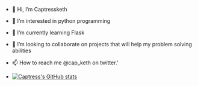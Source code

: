 - 👋 Hi, I’m Captressketh
- 👀 I’m interested in python programming
- 🌱 I’m currently learning Flask
- 💞️ I’m looking to collaborate on projects that will help my problem solving abilities
- 📫 How to reach me @cap_keth on twitter.'

- [![Captress's GitHub stats](https://github-readme-stats.vercel.app/api?username=Captressketh001)](https://github.com/anuraghazra/github-readme-stats)

<!---
Captressketh001/Captressketh001 is a ✨ special ✨ repository because its `README.md` (this file) appears on your GitHub profile.
You can click the Preview link to take a look at your changes.
--->
